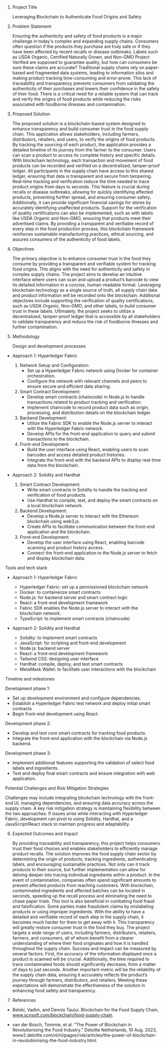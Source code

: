 
1. Project Title

    Leveraging Blockchain to Authenticate Food Origins and Safety


2. Problem Statement

    Ensuring the authenticity and safety of food products is a major challenge in today's complex and expanding supply chains. Consumers often question if the products they purchase are truly safe or if they have been affected by recent recalls or disease outbreaks. Labels such as USDA Organic, Certified Naturally Grown, and Non-GMO Project Verified are supposed to guarantee quality, but how can consumers be sure these claims are accurate? Traditional supply chains rely on paper-based and fragmented data systems, leading to information silos and making product tracking time-consuming and error-prone. This lack of traceability and transparency prevents consumers from validating the authenticity of their purchases and lowers their confidence in the safety of their food. There is a critical need for a reliable system that can track and verify the origins of food products while reducing the risks associated with foodborne illnesses and contamination.


3. Proposed Solution

    The proposed solution is a blockchain-based system designed to enhance transparency and build consumer trust in the food supply chain. This application allows stakeholders, including farmers, distributors, retailers, and users, to verify the origins of food products. By tracking the sourcing of each product, the application provides a detailed timeline of its journey from the farmer to the consumer. Users can scan a product to access its complete history and specific details. With blockchain technology, each transaction and movement of food products can be recorded and verified on a decentralized, tamper-proof ledger. All participants in the supply chain have access to this shared ledger, ensuring that data is transparent and secure from tampering. Real-time tracking and verification reduce the time needed to trace product origins from days to seconds. This feature is crucial during recalls or disease outbreaks, allowing for quickly identifying affected products, preventing further spread, and ensuring consumer safety. Additionally, it can provide significant financial savings for stores by accurately identifying unaffected products. Support for the verification of quality certifications can also be implemented, such as with labels like USDA Organic and Non-GMO, ensuring that products meet their advertised claims. By providing a transparent and verifiable record of every step in the food production process, this blockchain framework reinforces sustainable manufacturing practices, ethical sourcing, and assures consumers of the authenticity of food labels. 


4. Objectives

    The primary objective is to enhance consumer trust in the food they consume by providing a transparent and verifiable system for tracking food origins. This aligns with the need for authenticity and safety in complex supply chains. The project aims to develop an intuitive interface where users can scan and upload a product’s barcode to view its detailed information in a concise, human-readable format. Leveraging blockchain technology as a single source of truth, all supply chain data and product information will be recorded onto the blockchain. Additional objectives include supporting the verification of quality certifications, such as USDA Organic, Non-GMO, and other labels, to build consumer trust in these labels. Ultimately, the project seeks to utilize a decentralized, tamper-proof ledger that is accessible by all stakeholders to validate transparency and reduce the risk of foodborne illnesses and further contamination. 


5. Methodology 

    Design and development processes

- Approach 1: Hyperledger Fabric

    1. Network Setup and Configuration:
        - Set up a Hyperledger Fabric network using Docker for container orchestration.
        - Configure the network with relevant channels and peers to ensure secure and efficient data sharing.
    2. Smart Contract Development:
        - Develop smart contracts (chaincode) in Node.js to handle transactions related to product tracking and verification.
        - Implement chaincode to record product data such as origin, processing, and distribution details on the blockchain ledger.
    3. Backend Development:
        - Utilize the Fabric SDK to enable the Node.js server to interact with the Hyperledger Fabric network.
        - Develop APIs for the front-end application to query and submit transactions to the blockchain.
    4. Front-end Development:
        - Build the user interface using React, enabling users to scan barcodes and access detailed product histories.
        - Integrate the front-end with the backend APIs to display real-time data from the blockchain.

- Approach 2: Solidity and Hardhat
    1. Smart Contract Development:
        - Write smart contracts in Solidity to handle the tracking and verification of food products.
        - Use Hardhat to compile, test, and deploy the smart contracts on a local blockchain network.
    2. Backend Development:
        - Develop a Node.js server to interact with the Ethereum blockchain using web3.js.
        - Create APIs to facilitate communication between the front-end application and the blockchain.
    3. Front-end Development:
        - Develop the user interface using React, enabling barcode scanning and product history access.
        - Connect the front-end application to the Node.js server to fetch and display blockchain data.

Tools and tech stack

- Approach 1: Hyperledger Fabric
    - Hyperledger Fabric: set up a permissioned blockchain network
    - Docker: to containerize smart contracts
    - Node.js: for backend server and smart contract logic
    - React: a front-end development framework
    - Fabric SDK enables the Node.js server to interact with the blockchain network.
    - TypeScript: to implement smart contracts (chaincode)

- Approach 2: Solidity and Hardhat
    - Solidity: to implement smart contracts
    - JavaScript: for scripting and front-end development
    - Node.js: backend server
    - React: a front-end development framework
    - Tailwind CSS: designing user interface
    - Hardhat: compile, deploy, and test smart contracts
    - MetaMask Wallet: to facilitate user interactions with the blockchain

Timeline and milestones

Development phase 1:
- Set up development environment and configure dependencies.
- Establish a Hyperledger Fabric test network and deploy initial smart contracts
- Begin front-end development using React.

Development phase 2:
- Develop and test core smart contracts for tracking food products.
- Integrate the front-end application with the blockchain via Node.js backend.

Development phase 3:
- Implement additional features supporting the validation of select food labels and ingredients.
- Test and deploy final smart contracts and ensure integration with web application. 

Potential Challenges and Risk Mitigation Strategies

Challenges may include integrating blockchain technology with the front-end UI, managing dependencies, and ensuring data accuracy across the supply chain. A key risk mitigation strategy is maintaining flexibility between the two approaches. If issues arise while interacting with Hyperledger Fabric, development can pivot to using Solidity, Hardhat, and a JavaScript/React stack to maintain progress and adaptability. 



6. Expected Outcomes and Impact 

    By providing traceability and transparency, this project helps consumers trust their food choices and enables stakeholders to efficiently manage product recalls. The solution improves the food supply chain sector by determining the origin of products, tracking ingredients, authenticating labels, and encouraging sustainable practices. Not only can it track products to their source, but further implementation can allow for delving deeper into tracing individual ingredients within a product. In the event of contamination, companies often spend significant amounts to prevent affected products from reaching customers. With blockchain, contaminated ingredients and affected batches can be located in seconds, speeding up the recall process and eliminating the need to chase paper trials. This tool is also beneficial in combating food fraud and falsification. Some parties make fraudulent claims by mislabeling products or using improper ingredients. With the ability to have a detailed and verifiable record of each step in the supply chain, it becomes much harder for them to get away with it. This transparency will greatly restore consumer trust in the food they buy. The project targets a wide range of users, including farmers, distributors, retailers, farmers, and consumers, all of whom benefit from a clearer understanding of where their food originates and how it is handled throughout the supply chain. Success and impact can be measured by several factors. First, the accuracy of the information displayed once a product is scanned will be crucial. Additionally, the time required to trace contaminated foods should significantly decrease, from a matter of days to just seconds. Another important metric will be the reliability of the supply chain data, ensuring it accurately reflects the product’s journey through farmers, distributors, and retailers. Meeting these expectations will demonstrate the effectiveness of the solution in enhancing food safety and transparency.


7. References

- Belski, Vadim, and Dennis Taului. Blockchain for the Food Supply Chain, www.scnsoft.com/blockchain/food-supply-chain.

- van der Bosch, Tommie, et al. “The Power of Blockchain in Revolutionising the Food Industry.” Deloitte Netherlands, 10 Aug. 2023, www2.deloitte.com/nl/nl/pages/risk/articles/the-power-of-blockchain-in-revolutionising-the-food-industry.html.







